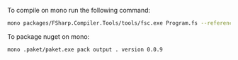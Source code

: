 To compile on mono run the following command:
```bash
mono packages/FSharp.Compiler.Tools/tools/fsc.exe Program.fs --reference:packages/Suave/lib/net40/Suave.dll
```
To package nuget on mono:
```
mono .paket/paket.exe pack output . version 0.0.9
```
